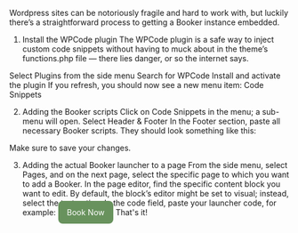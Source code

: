Wordpress sites can be notoriously fragile and hard to work with, but luckily there’s a straightforward process to getting a Booker instance embedded.

1. Install the WPCode plugin
The WPCode plugin is a safe way to inject custom code snippets without having to muck about in the theme’s functions.php file — there lies danger, or so the internet says.

Select Plugins from the side menu
Search for WPCode
Install and activate the plugin
If you refresh, you should now see a new menu item: Code Snippets

2. Adding the Booker scripts
Click on Code Snippets in the menu; a sub-menu will open.
Select Header & Footer
In the Footer section, paste all necessary Booker scripts. They should look something like this:
<link rel="stylesheet" href="https://ottawa-valley-farm-to-fork.booker.tech/build/booker-launcher.css">

<script type="module" src="https://ottawa-valley-farm-to-fork.booker.tech/build/booker-launcher.esm.js" data-stencil-namespace="booker-launcher"></script>

<script nomodule="" src="https://ottawa-valley-farm-to-fork.booker.tech/build/booker-launcher.js" data-stencil-namespace="booker-launcher"></script>
Make sure to save your changes.

3. Adding the actual Booker launcher to a page
From the side menu, select Pages, and on the next page, select the specific page to which you want to add a Booker.
In the page editor, find the specific content block you want to edit. By default, the block’s editor might be set to visual; instead, select the text option.
In the code field, paste your launcher code, for example:
<ttc-booker-launcher bkr-id="65661799d24ab6adcf1354c8" product-id="65661cccd24ab6adcf135fb2"><a href="#!" style="background:#68925D; color:#ffffff; padding:12px 16px; text-decoration:none; border-radius:8px;">Book Now</a></ttc-booker-launcher>
That's it!
